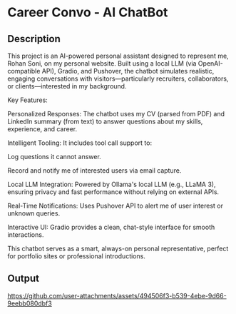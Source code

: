 # Career Convo - AI ChatBot
## Description
This project is an AI-powered personal assistant designed to represent me, Rohan Soni, on my personal website. Built using a local LLM (via OpenAI-compatible API), Gradio, and Pushover, the chatbot simulates realistic, engaging conversations with visitors—particularly recruiters, collaborators, or clients—interested in my background.

Key Features:

Personalized Responses: The chatbot uses my CV (parsed from PDF) and LinkedIn summary (from text) to answer questions about my skills, experience, and career.

Intelligent Tooling: It includes tool call support to:

Log questions it cannot answer.

Record and notify me of interested users via email capture.

Local LLM Integration: Powered by Ollama's local LLM (e.g., LLaMA 3), ensuring privacy and fast performance without relying on external APIs.

Real-Time Notifications: Uses Pushover API to alert me of user interest or unknown queries.

Interactive UI: Gradio provides a clean, chat-style interface for smooth interactions.

This chatbot serves as a smart, always-on personal representative, perfect for portfolio sites or professional introductions.
## Output

https://github.com/user-attachments/assets/494506f3-b539-4ebe-9d66-9eebb080dbf3

